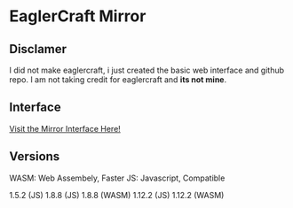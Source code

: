 # EaglerCraft Mirror
## Disclamer
I did not make eaglercraft, i just created the basic web interface and github repo. I am not taking credit for eaglercraft and **its not mine**.
## Interface
[Visit the Mirror Interface Here!](https://deveatsleeprepeat.github.io/eaglermirror/)
## Versions
WASM: Web Assembely, Faster
JS: Javascript, Compatible

1.5.2 (JS)
1.8.8 (JS)
1.8.8 (WASM)
1.12.2 (JS)
1.12.2 (WASM)